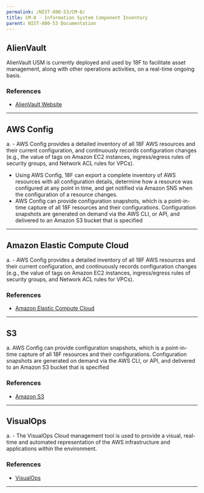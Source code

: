 ```yaml
---
permalink: /NIST-800-53/CM-8/
title: CM-8 - Information System Component Inventory
parent: NIST-800-53 Documentation
---
```


## AlienVault
AlienVault USM is currently deployed and used by 18F to facilitate asset management, along with other operations activities, on a real-time ongoing basis.
### References

* [AlienVault Website](http://www.alienvault.com)

--------

## AWS Config
a. - AWS Config provides a detailed inventory of all 18F AWS resources and their current configuration, and continuously records configuration changes (e.g., the value of tags on Amazon EC2 instances, ingress/egress rules of security groups, and Network ACL rules for VPCs).
- Using AWS Config, 18F can export a complete inventory of AWS resources with all configuration details, determine how a resource was configured at any point in time, and get notified via Amazon SNS when the configuration of a resource changes.
- AWS Config can provide configuration snapshots, which is a point-in-time capture of all 18F resources and their configurations. Configuration snapshots are generated on demand via the AWS CLI, or API, and delivered to an Amazon S3 bucket that is specified
 
 
--------

## Amazon Elastic Compute Cloud
a. - AWS Config provides a detailed inventory of all 18F AWS resources and their current configuration, and continuously records configuration changes (e.g., the value of tags on Amazon EC2 instances, ingress/egress rules of security groups, and Network ACL rules for VPCs).
 
 
### References

* [Amazon Elastic Compute Cloud](https://aws.amazon.com/ec2/)

--------

## S3
a. AWS Config can provide configuration snapshots, which is a point-in-time capture of all 18F resources and their configurations. Configuration snapshots are generated on demand via the AWS CLI, or API, and delivered to an Amazon S3 bucket that is specified 
 
### References

* [Amazon S3](https://aws.amazon.com/s3/)

--------

## VisualOps
a. - The VisualOps Cloud management tool is used to provide a visual, real-time and automated representation of the AWS infrastructure and applications within the environment.
 
 
### References

* [VisualOps](https://www.visualops.io/)

--------
